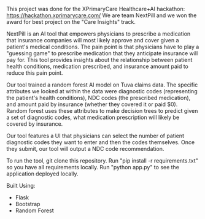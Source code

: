 This project was done for the XPrimaryCare Healthcare+AI hackathon: https://hackathon.xprimarycare.com/
We are team NextPill and we won the award for best project on the "Care Insights" track.

NextPill is an AI tool that empowers physicians to prescribe a medication that insurance companies will most likely approve and cover given a patient's medical conditions. The pain point is that physicians have to play a "guessing game" to prescribe medication that they anticipate insurance will pay for. This tool provides insights about the relationship between patient health conditions, medication prescribed, and insurance amount paid to reduce this pain point.

Our tool trained a random forest AI model on Tuva claims data. The specific attributes we looked at within the data were diagnostic codes (representing the patient's health conditions), NDC codes (the prescribed medication), and amount paid by insurance (whether they covered it or paid $0). Random forest uses these attributes to make decision trees to predict given a set of diagnostic codes, what medication prescription will likely be covered by insurance.

Our tool features a UI that physicians can select the number of patient diagnostic codes they want to enter and then the codes themselves. Once they submit, our tool will output a NDC code recommendation.

To run the tool, git clone this repository. Run "pip install -r requirements.txt" so you have all requirements locally. Run "python app.py" to see the application deployed locally.

Built Using:
* Flask
* Bootstrap
* Random Forest
